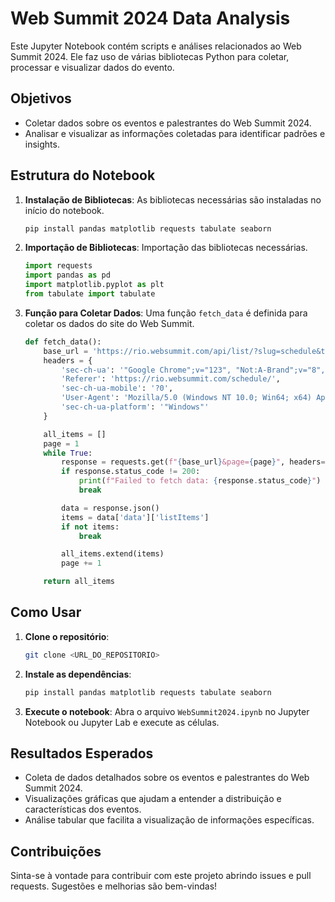 
# Web Summit 2024 Data Analysis

Este Jupyter Notebook contém scripts e análises relacionados ao Web Summit 2024. Ele faz uso de várias bibliotecas Python para coletar, processar e visualizar dados do evento.

## Objetivos

- Coletar dados sobre os eventos e palestrantes do Web Summit 2024.
- Analisar e visualizar as informações coletadas para identificar padrões e insights.

## Estrutura do Notebook

1. **Instalação de Bibliotecas**: As bibliotecas necessárias são instaladas no início do notebook.
    ```python
    pip install pandas matplotlib requests tabulate seaborn
    ```

2. **Importação de Bibliotecas**: Importação das bibliotecas necessárias.
    ```python
    import requests
    import pandas as pd
    import matplotlib.pyplot as plt
    from tabulate import tabulate
    ```

3. **Função para Coletar Dados**: Uma função `fetch_data` é definida para coletar os dados do site do Web Summit.
    ```python
    def fetch_data():
        base_url = 'https://rio.websummit.com/api/list/?slug=schedule&typename=DefaultTemplate_Custompage_FlexibleContent_ScheduleList'
        headers = {
            'sec-ch-ua': '"Google Chrome";v="123", "Not:A-Brand";v="8", "Chromium";v="123"',
            'Referer': 'https://rio.websummit.com/schedule/',
            'sec-ch-ua-mobile': '?0',
            'User-Agent': 'Mozilla/5.0 (Windows NT 10.0; Win64; x64) AppleWebKit/537.36 (KHTML, like Gecko) Chrome/123.0.0.0 Safari/537.36',
            'sec-ch-ua-platform': '"Windows"'
        }

        all_items = []
        page = 1
        while True:
            response = requests.get(f"{base_url}&page={page}", headers=headers)
            if response.status_code != 200:
                print(f"Failed to fetch data: {response.status_code}")
                break

            data = response.json()
            items = data['data']['listItems']
            if not items:
                break

            all_items.extend(items)
            page += 1

        return all_items
    ```

## Como Usar

1. **Clone o repositório**:
    ```sh
    git clone <URL_DO_REPOSITORIO>
    ```

2. **Instale as dependências**:
    ```sh
    pip install pandas matplotlib requests tabulate seaborn
    ```

3. **Execute o notebook**:
    Abra o arquivo `WebSummit2024.ipynb` no Jupyter Notebook ou Jupyter Lab e execute as células.

## Resultados Esperados

- Coleta de dados detalhados sobre os eventos e palestrantes do Web Summit 2024.
- Visualizações gráficas que ajudam a entender a distribuição e características dos eventos.
- Análise tabular que facilita a visualização de informações específicas.

## Contribuições

Sinta-se à vontade para contribuir com este projeto abrindo issues e pull requests. Sugestões e melhorias são bem-vindas!


